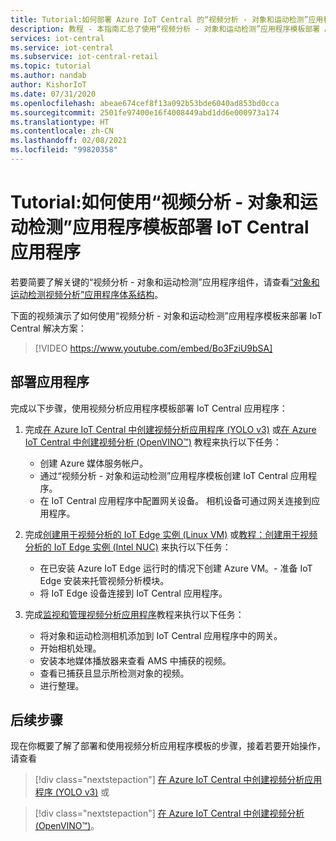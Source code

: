 ```yaml
---
title: Tutorial:如何部署 Azure IoT Central 的“视频分析 - 对象和运动检测”应用程序模板
description: 教程 - 本指南汇总了使用“视频分析 - 对象和运动检测”应用程序模板部署 Azure IoT Central 应用程序的步骤。
services: iot-central
ms.service: iot-central
ms.subservice: iot-central-retail
ms.topic: tutorial
ms.author: nandab
author: KishorIoT
ms.date: 07/31/2020
ms.openlocfilehash: abeae674cef8f13a092b53bde6040ad853bd0cca
ms.sourcegitcommit: 2501fe97400e16f4008449abd1dd6e000973a174
ms.translationtype: HT
ms.contentlocale: zh-CN
ms.lasthandoff: 02/08/2021
ms.locfileid: "99820358"
---
```

# <a name="tutorial-how-to-deploy-an-iot-central-application-using-the-video-analytics---object-and-motion-detection-application-template"></a>Tutorial:如何使用“视频分析 - 对象和运动检测”应用程序模板部署 IoT Central 应用程序

若要简要了解关键的“视频分析 - 对象和运动检测”应用程序组件，请查看[“对象和运动检测视频分析”应用程序体系结构](architecture-video-analytics.md)。

下面的视频演示了如何使用“视频分析 - 对象和运动检测”应用程序模板来部署 IoT Central 解决方案：

> [!VIDEO https://www.youtube.com/embed/Bo3FziU9bSA]

## <a name="deploy-the-application"></a>部署应用程序

完成以下步骤，使用视频分析应用程序模板部署 IoT Central 应用程序：

1. 完成[在 Azure IoT Central 中创建视频分析应用程序 (YOLO v3)](tutorial-video-analytics-create-app-yolo-v3.md) 或[在 Azure IoT Central 中创建视频分析 (OpenVINO&trade;)](tutorial-video-analytics-create-app-openvino.md) 教程来执行以下任务：
    - 创建 Azure 媒体服务帐户。
    - 通过“视频分析 - 对象和运动检测”应用程序模板创建 IoT Central 应用程序。
    - 在 IoT Central 应用程序中配置网关设备。 相机设备可通过网关连接到应用程序。

1. 完成[创建用于视频分析的 IoT Edge 实例 (Linux VM)](tutorial-video-analytics-iot-edge-vm.md) 或[教程：创建用于视频分析的 IoT Edge 实例 (Intel NUC)](tutorial-video-analytics-iot-edge-nuc.md) 来执行以下任务：
    - 在已安装 Azure IoT Edge 运行时的情况下创建 Azure VM。- 准备 IoT Edge 安装来托管视频分析模块。
    - 将 IoT Edge 设备连接到 IoT Central 应用程序。

1. 完成[监视和管理视频分析应用程序](tutorial-video-analytics-manage.md)教程来执行以下任务：
    - 将对象和运动检测相机添加到 IoT Central 应用程序中的网关。
    - 开始相机处理。
    - 安装本地媒体播放器来查看 AMS 中捕获的视频。
    - 查看已捕获且显示所检测对象的视频。
    - 进行整理。

## <a name="next-steps"></a>后续步骤

现在你概要了解了部署和使用视频分析应用程序模板的步骤，接着若要开始操作，请查看

> [!div class="nextstepaction"]
> [在 Azure IoT Central 中创建视频分析应用程序 (YOLO v3)](tutorial-video-analytics-create-app-yolo-v3.md) 或

> [!div class="nextstepaction"]
> [在 Azure IoT Central 中创建视频分析 (OpenVINO&trade;)](tutorial-video-analytics-create-app-openvino.md)。
